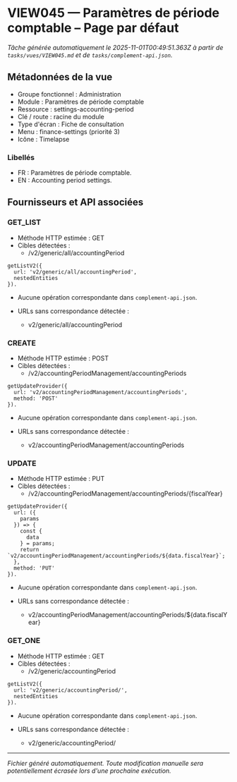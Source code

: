 # VIEW045 — Paramètres de période comptable – Page par défaut

_Tâche générée automatiquement le 2025-11-01T00:49:51.363Z à partir de `tasks/vues/VIEW045.md` et de `tasks/complement-api.json`._

## Métadonnées de la vue

- Groupe fonctionnel : Administration
- Module : Paramètres de période comptable
- Ressource : settings-accounting-period
- Clé / route : racine du module
- Type d'écran : Fiche de consultation
- Menu : finance-settings (priorité 3)
- Icône : Timelapse

### Libellés
- FR : Paramètres de période comptable.
- EN : Accounting period settings.

## Fournisseurs et API associées

### GET_LIST

- Méthode HTTP estimée : GET
- Cibles détectées :
  - /v2/generic/all/accountingPeriod

```text
getListV2({
  url: 'v2/generic/all/accountingPeriod',
  nestedEntities
}).
```

- Aucune opération correspondante dans `complement-api.json`.

- URLs sans correspondance détectée :
  - v2/generic/all/accountingPeriod

### CREATE

- Méthode HTTP estimée : POST
- Cibles détectées :
  - /v2/accountingPeriodManagement/accountingPeriods

```text
getUpdateProvider({
  url: 'v2/accountingPeriodManagement/accountingPeriods',
  method: 'POST'
}).
```

- Aucune opération correspondante dans `complement-api.json`.

- URLs sans correspondance détectée :
  - v2/accountingPeriodManagement/accountingPeriods

### UPDATE

- Méthode HTTP estimée : PUT
- Cibles détectées :
  - /v2/accountingPeriodManagement/accountingPeriods/{fiscalYear}

```text
getUpdateProvider({
  url: ({
    params
  }) => {
    const {
      data
    } = params;
    return `v2/accountingPeriodManagement/accountingPeriods/${data.fiscalYear}`;
  },
  method: 'PUT'
}).
```

- Aucune opération correspondante dans `complement-api.json`.

- URLs sans correspondance détectée :
  - v2/accountingPeriodManagement/accountingPeriods/${data.fiscalYear}

### GET_ONE

- Méthode HTTP estimée : GET
- Cibles détectées :
  - /v2/generic/accountingPeriod

```text
getListV2({
  url: 'v2/generic/accountingPeriod/',
  nestedEntities
}).
```

- Aucune opération correspondante dans `complement-api.json`.

- URLs sans correspondance détectée :
  - v2/generic/accountingPeriod/

---

_Fichier généré automatiquement. Toute modification manuelle sera potentiellement écrasée lors d'une prochaine exécution._
